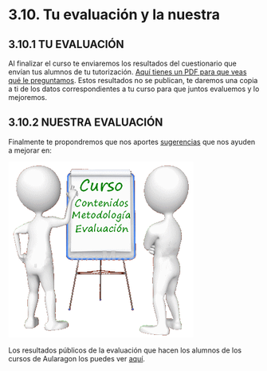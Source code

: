
# 3.10. Tu evaluación y la nuestra

## 3.10.1 TU EVALUACIÓN

Al finalizar el curso te enviaremos los resultados del cuestionario que envían tus alumnos de tu tutorización. [Aquí tienes un PDF para que veas qué le preguntamos](https://drive.google.com/file/d/1tgvbSeA-lTf3EWNcVWDHQAgidkcKxboF/view?usp=sharing). Estos resultados no se publican, te daremos una copia a ti de los datos correspondientes a tu curso para que juntos evaluemos y lo mejoremos.

## 3.10.2 NUESTRA EVALUACIÓN

Finalmente te propondremos que nos aportes [sugerencias](http://soporte.catedu.es/) que nos ayuden a mejorar en:

![](img/evaluacion.gif)

Los resultados públicos de la evaluación que hacen los alumnos de los cursos de Aularagon los puedes ver [aquí](https://docs.google.com/document/d/1HJYkPRoAlf11qOmw3ukqzQ0d526Jz4ytkZFN8gcli2s/edit?usp=sharing).
